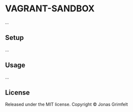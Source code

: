 # VAGRANT-SANDBOX

*...*


## Setup

...


## Usage

...


## License

Released under the MIT license. Copyright © Jonas Grimfelt
